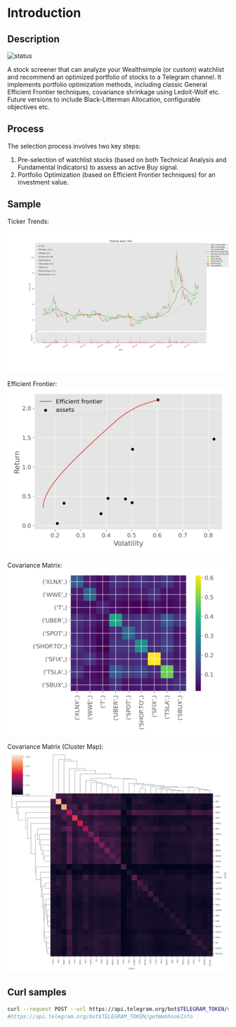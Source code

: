 # Introduction

## Description

![status](https://github.com/lejinvarghese/stock-screener/actions/workflows/pylint.yml/badge.svg)

A stock screener that can analyze your  Wealthsimple (or custom) watchlist and recommend an optimized portfolio of stocks to a Telegram channel. It implements portfolio optimization methods, including classic General Efficient Frontier techniques, covariance shrinkage using Ledoit-Wolf etc. Future versions to include Black-Litterman Allocation, configurable objectives etc.

## Process

The selection process involves two key steps:

1. Pre-selection of watchlist stocks (based on both Technical Analysis and Fundamental Indicators) to assess an active Buy signal.
2. Portfolio Optimization (based on Efficient Frontier techniques) for an investment value.

## Sample

Ticker Trends: 
![Ticker Trend](docs/ohlc.png)

Efficient Frontier: 
![Efficient Frontier Optimization](docs/pf_optimizer.png)

Covariance Matrix: 
![Covariance Matrix](docs/pf_cov_matrix.png)

Covariance Matrix (Cluster Map): 
![Covariance Cluster Map](docs/pf_cov_clusters.png)

## Curl samples

```bash
curl --request POST --url https://api.telegram.org/bot$TELEGRAM_TOKEN/setWebhook --header 'content-type: application/json' --data '{"url": "https://2j48cpk83h.execute-api.us-east-1.amazonaws.com/dev"}'
#https://api.telegram.org/bot$TELEGRAM_TOKEN/getWebhookInfo
```
